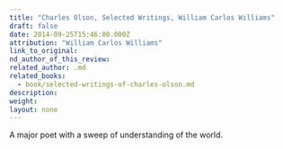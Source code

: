 ```yaml
---
title: "Charles Olson, Selected Writings, William Carlos Williams"
draft: false
date: 2014-09-25T15:46:00.000Z
attribution: "William Carlos Williams"
link_to_original:
nd_author_of_this_review:
related_author: .md
related_books:
  - book/selected-writings-of-charles-olson.md
description:
weight:
layout: none
---
```

A major poet with a sweep of understanding of the world.

